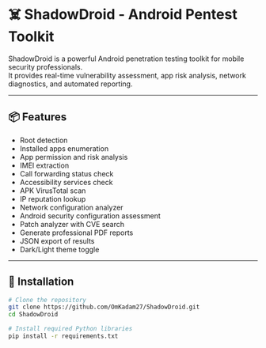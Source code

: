 # ☠️ ShadowDroid - Android Pentest Toolkit

ShadowDroid is a powerful Android penetration testing toolkit for mobile security professionals.  
It provides real-time vulnerability assessment, app risk analysis, network diagnostics, and automated reporting.

---

## 📦 Features
- Root detection
- Installed apps enumeration
- App permission and risk analysis
- IMEI extraction
- Call forwarding status check
- Accessibility services check
- APK VirusTotal scan
- IP reputation lookup
- Network configuration analyzer
- Android security configuration assessment
- Patch analyzer with CVE search
- Generate professional PDF reports
- JSON export of results
- Dark/Light theme toggle

---

## 🚀 Installation

```bash
# Clone the repository
git clone https://github.com/OmKadam27/ShadowDroid.git
cd ShadowDroid

# Install required Python libraries
pip install -r requirements.txt

